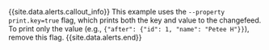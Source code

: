 {{site.data.alerts.callout_info}}
This example uses the `--property print.key=true` flag, which prints both the key and value to the changefeed. To print only the value (e.g., `{"after": {"id": 1, "name": "Petee H"}}`), remove this flag.
{{site.data.alerts.end}}
